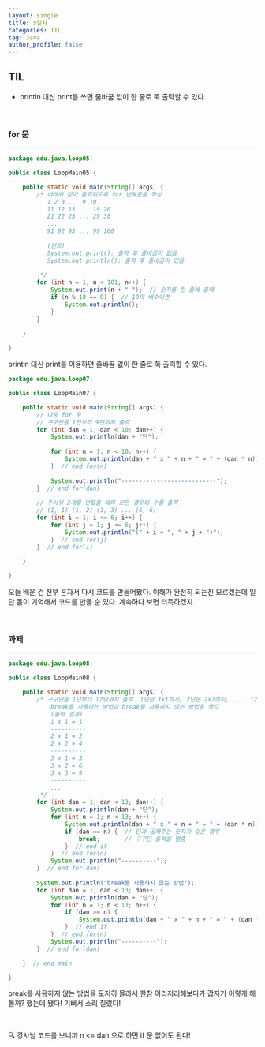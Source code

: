 ```yaml
---
layout: single
title: 5일차
categories: TIL
tag: Java
author_profile: false
---
```


## TIL

- println 대신 print를 쓰면 줄바꿈 없이 한 줄로 쭉 출력할 수 있다.

<br>

### for 문

------



```java
package edu.java.loop05;

public class LoopMain05 {

	public static void main(String[] args) {
		/* 아래와 같이 출력되도록 for 반복문을 작성
		   1 2 3 ... 9 10
		   11 12 13 ... 19 20
		   21 22 23 ... 29 30
		   ...
		   91 92 93 ... 99 100
		   
		   (힌트)
		   System.out.print(): 출력 후 줄바꿈이 없음
		   System.out.println(): 출력 후 줄바꿈이 있음
		   
		 */
		for (int n = 1; n < 101; n++) {
			System.out.print(n + " ");  // 숫자를 한 줄에 출력
			if (n % 10 == 0) {  // 10의 배수이면 
				System.out.println();
			}
		}
		
	}

}
```

println 대신 print를 이용하면 줄바꿈 없이 한 줄로 쭉 출력할 수 있다.

```java
package edu.java.loop07;

public class LoopMain07 {

	public static void main(String[] args) {
		// 다중 for 문
		// 구구단을 1단부터 9단까지 출력
		for (int dan = 1; dan < 10; dan++) {
			System.out.println(dan + "단");
			
			for (int n = 1; n < 10; n++) {
				System.out.println(dan + " x " + n + " = " + (dan * n));
			}  // end for(n)
			
			System.out.println("---------------------------");
		}  // end for(dan)
		
		// 주사위 2개를 던졌을 때의 모든 경우의 수를 출력
		// (1, 1) (1, 2) (1, 3) ... (6, 6)
		for (int i = 1; i <= 6; i++) {
			for (int j = 1; j <= 6; j++) {
				System.out.println("(" + i + ", " + j + ")");
			}  // end for(j)		
		}  // end for(i)
		
	}

}
```

오늘 배운 건 전부 혼자서 다시 코드를 만들어봤다. 이해가 완전히 되는진 모르겠는데 일단 몸이 기억해서 코드를 만들 순 있다. 계속하다 보면 터득하겠지.

<br>

### 과제

------



```java
package edu.java.loop08;

public class LoopMain08 {

	public static void main(String[] args) {
		/* 구구단을 1단부터 12단까지 출력. 1단은 1x1까지, 2단은 2x2까지, ..., 12단은 12x12까지 출력
		 	break를 사용하는 방법과 break를 사용하지 않는 방법을 생각
			(출력 결과)
			1 x 1 = 1
			----------
			2 x 1 = 2
			2 x 2 = 4
			----------
			3 x 1 = 3
			3 x 2 = 6
			3 x 3 = 9
			----------
			...
		 */
		for (int dan = 1; dan < 13; dan++) {			
			System.out.println(dan + "단");
			for (int n = 1; n < 13; n++) {
				System.out.println(dan + " x " + n + " = " + (dan * n));
				if (dan == n) {  // 단과 곱해주는 숫자가 같은 경우 
					break;       // 구구단 출력을 멈춤
				}  // end if
			}  // end for(n)
			System.out.println("----------");
		}  // end for(dan)
		
		System.out.println("break를 사용하지 않는 방법");
		for (int dan = 1; dan < 13; dan++) {
			System.out.println(dan + "단");
			for (int n = 1; n < 13; n++) {
				if (dan >= n) {
					System.out.println(dan + " x " + n + " = " + (dan * n));	
				}  // end if
			}  // end for(n)
			System.out.println("----------");
		}  // end for(dan)

	}  // end main

}
```

break를 사용하지 않는 방법을 도저히 몰라서 한참 이리저리해보다가 갑자기 이렇게 해볼까? 했는데 됐다! 기뻐서 소리 질렀다! 

<br>

🔍 강사님 코드를 보니까 n <= dan 으로 하면 if 문 없어도 된다! 

